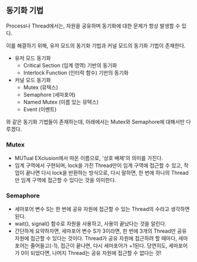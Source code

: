 ## 동기화 기법

Process나 Thread에서는, 자원을 공유하며 동기화에 대한 문제가 항상 발생할 수 있다.

이를 해결하기 위해, 유저 모드의 동기화 기법과 커널 모드의 동기화 기법이 존재한다.

- 유저 모드 동기화
  - Critical Section (임계 영역) 기반의 동기화
  - Interlock Function (인터락 함수) 기반의 동기화
- 커널 모드 동기화
  - Mutex (뮤텍스)
  - Semaphore (세마포어)
  - Named Mutex (이름 있는 뮤텍스)
  - Event (이벤트)

와 같은 동기화 기법들이 존재하는데, 아래에서는 Mutex와 Semaphore에 대해서만 다루겠다.



### Mutex

- MUTual EXclusion에서 따온 이름으로, '상호 배제'의 의미를 가진다.
- 임계 구역에서 구현되며, lock을 가진 Thread만이 임계 구역에 접근할 수 있고, 작업이 끝나면 다시 lock을 반환하는 방식으로, 다시 말하면, 한 번에 하나의 Thread만 임계 구역에 접근할 수 있다는 것을 의미한다.



### Semaphore

- 세마포어 변수 S는 한 번에 공유 자원에 접근할 수 있는 Thread의 수라고 생각하면 된다.
- wait(), signal() 함수로 자원을 사용하고, 사용이 끝났다는 것을 알린다.
- 간단하게 요약하자면, 세마포어 변수 S가 3이라면, 한 번에 3개의 Thread만 공유 자원에 접근할 수 있다는 것이다.
  Thread가 공유 자원에 접근하려 할 때마다, 세마포어는 줄어들고(-1), 접근이 끝나면, 다시 세마포어가 +1된다.
  당연히도, 세마포어가 0이 되었다면, 나머지 Thread는 공유 자원에 접근할 수 없다는 것!
